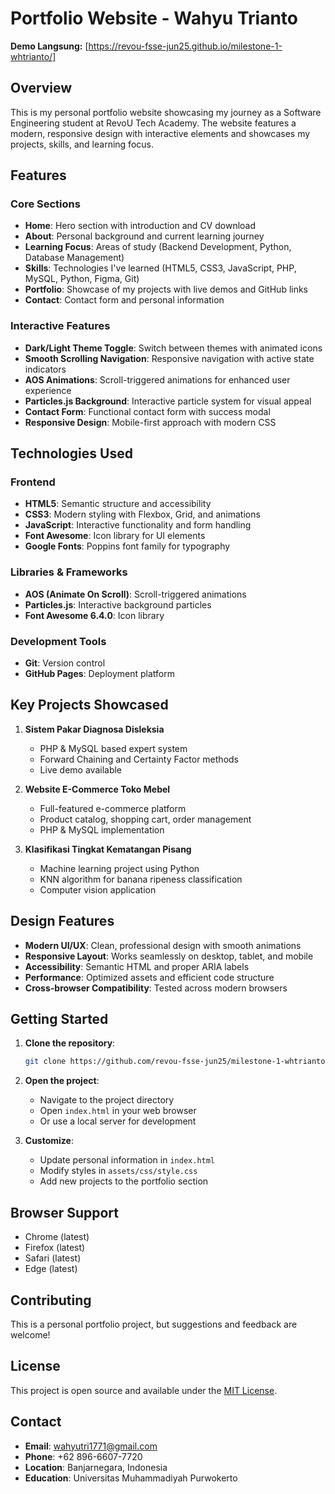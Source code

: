 # Portfolio Website - Wahyu Trianto

**Demo Langsung:** [https://revou-fsse-jun25.github.io/milestone-1-whtrianto/]

## Overview

This is my personal portfolio website showcasing my journey as a Software Engineering student at RevoU Tech Academy. The website features a modern, responsive design with interactive elements and showcases my projects, skills, and learning focus.

## Features

### Core Sections

- **Home**: Hero section with introduction and CV download
- **About**: Personal background and current learning journey
- **Learning Focus**: Areas of study (Backend Development, Python, Database Management)
- **Skills**: Technologies I've learned (HTML5, CSS3, JavaScript, PHP, MySQL, Python, Figma, Git)
- **Portfolio**: Showcase of my projects with live demos and GitHub links
- **Contact**: Contact form and personal information

### Interactive Features

- **Dark/Light Theme Toggle**: Switch between themes with animated icons
- **Smooth Scrolling Navigation**: Responsive navigation with active state indicators
- **AOS Animations**: Scroll-triggered animations for enhanced user experience
- **Particles.js Background**: Interactive particle system for visual appeal
- **Contact Form**: Functional contact form with success modal
- **Responsive Design**: Mobile-first approach with modern CSS

## Technologies Used

### Frontend

- **HTML5**: Semantic structure and accessibility
- **CSS3**: Modern styling with Flexbox, Grid, and animations
- **JavaScript**: Interactive functionality and form handling
- **Font Awesome**: Icon library for UI elements
- **Google Fonts**: Poppins font family for typography

### Libraries & Frameworks

- **AOS (Animate On Scroll)**: Scroll-triggered animations
- **Particles.js**: Interactive background particles
- **Font Awesome 6.4.0**: Icon library

### Development Tools

- **Git**: Version control
- **GitHub Pages**: Deployment platform

## Key Projects Showcased

1. **Sistem Pakar Diagnosa Disleksia**

   - PHP & MySQL based expert system
   - Forward Chaining and Certainty Factor methods
   - Live demo available

2. **Website E-Commerce Toko Mebel**

   - Full-featured e-commerce platform
   - Product catalog, shopping cart, order management
   - PHP & MySQL implementation

3. **Klasifikasi Tingkat Kematangan Pisang**
   - Machine learning project using Python
   - KNN algorithm for banana ripeness classification
   - Computer vision application

## Design Features

- **Modern UI/UX**: Clean, professional design with smooth animations
- **Responsive Layout**: Works seamlessly on desktop, tablet, and mobile
- **Accessibility**: Semantic HTML and proper ARIA labels
- **Performance**: Optimized assets and efficient code structure
- **Cross-browser Compatibility**: Tested across modern browsers

## Getting Started

1. **Clone the repository**:

   ```bash
   git clone https://github.com/revou-fsse-jun25/milestone-1-whtrianto.git
   ```

2. **Open the project**:

   - Navigate to the project directory
   - Open `index.html` in your web browser
   - Or use a local server for development

3. **Customize**:
   - Update personal information in `index.html`
   - Modify styles in `assets/css/style.css`
   - Add new projects to the portfolio section

## Browser Support

- Chrome (latest)
- Firefox (latest)
- Safari (latest)
- Edge (latest)

## Contributing

This is a personal portfolio project, but suggestions and feedback are welcome!

## License

This project is open source and available under the [MIT License](LICENSE).

## Contact

- **Email**: wahyutri1771@gmail.com
- **Phone**: +62 896-6607-7720
- **Location**: Banjarnegara, Indonesia
- **Education**: Universitas Muhammadiyah Purwokerto
